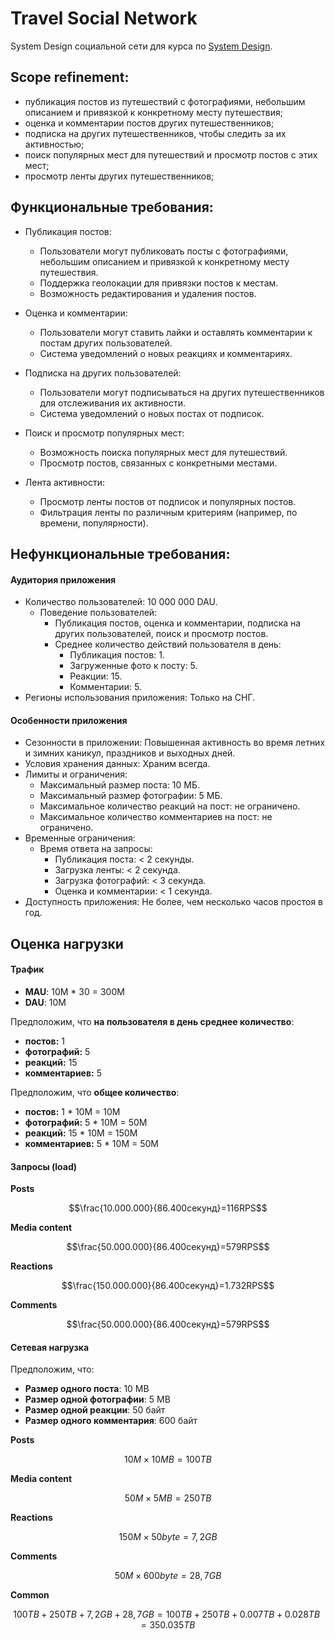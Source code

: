 # Travel Social Network

System Design социальной сети для курса по [System Design](https://balun.courses/courses/system_design).


## Scope refinement:

 * публикация постов из путешествий с фотографиями, небольшим описанием и привязкой к конкретному месту путешествия;
 * оценка и комментарии постов других путешественников;
 * подписка на других путешественников, чтобы следить за их активностью;
 * поиск популярных мест для путешествий и просмотр постов с этих мест;
 * просмотр ленты других путешественников;


## Функциональные требования:

* Публикация постов:
  * Пользователи могут публиковать посты с фотографиями, небольшим описанием и привязкой к конкретному месту путешествия.
  * Поддержка геолокации для привязки постов к местам.
  * Возможность редактирования и удаления постов.

* Оценка и комментарии:
  * Пользователи могут ставить лайки и оставлять комментарии к постам других пользователей.
  * Система уведомлений о новых реакциях и комментариях.

* Подписка на других пользователей:
  * Пользователи могут подписываться на других путешественников для отслеживания их активности.
  * Система уведомлений о новых постах от подписок.

* Поиск и просмотр популярных мест:
  * Возможность поиска популярных мест для путешествий.
  * Просмотр постов, связанных с конкретными местами.

* Лента активности:
  * Просмотр ленты постов от подписок и популярных постов.
  * Фильтрация ленты по различным критериям (например, по времени, популярности).


## Нефункциональные требования:

#### Аудитория приложения 

* Количество пользователей: 10 000 000 DAU.
  * Поведение пользователей: 
    * Публикация постов, оценка и комментарии, подписка на других пользователей, поиск и просмотр постов.
    * Среднее количество действий пользователя в день:
      * Публикация постов: 1.
      * Загруженные фото к посту: 5.
      * Реакции: 15.
      * Комментарии: 5.
 * Регионы использования приложения: Только на СНГ.

#### Особенности приложения 

 * Сезонности в приложении: Повышенная активность во время летних и зимних каникул, праздников и выходных дней.
 * Условия хранения данных: Храним всегда.
 * Лимиты и ограничения:
   * Максимальный размер поста: 10 МБ.
   * Максимальный размер фотографии: 5 МБ.
   * Максимальное количество реакций на пост: не ограничено.
   * Максимальное количество комментариев на пост: не ограничено.
 * Временные ограничения:
   * Время ответа на запросы:
     * Публикация поста: < 2 секунды.
     * Загрузка ленты: < 2 секунда.
     * Загрузка фотографий: < 3 секунда.
     * Оценка и комментарии: < 1 секунда.
 * Доступность приложения: Не более, чем несколько часов простоя в год.


## Оценка нагрузки

#### Трафик

  * **MAU**: 10M * 30 = 300M
  * **DAU**: 10M

Предположим, что **на пользователя в день среднее количество**:
   * **постов:** 1
   * **фотографий:** 5
   * **реакций:** 15
   * **комментариев:** 5

Предположим, что **общее количество**:
   * **постов:** 1 * 10M = 10M
   * **фотографий:** 5 * 10M = 50M
   * **реакций:** 15 * 10M = 150M
   * **комментариев:** 5 * 10M = 50M

#### Запросы (load)

**Posts**

$$\frac{10.000.000}{86.400секунд}=116RPS$$

**Media content**

$$\frac{50.000.000}{86.400секунд}=579RPS$$

**Reactions**

$$\frac{150.000.000}{86.400секунд}=1.732RPS$$

**Comments**

$$\frac{50.000.000}{86.400секунд}=579RPS$$

#### Сетевая нагрузка

Предположим, что:
- **Размер одного поста**: 10 MB
- **Размер одной фотографии**: 5 MB
- **Размер одной реакции**: 50 байт
- **Размер одного комментария**: 600 байт

**Posts**

$$10M×10MB=100TB$$

**Media content**

$$50M×5MB=250TB$$

**Reactions**

$$150M×50byte=7,2GB$$

**Comments**

$$50M×600byte=28,7GB$$

**Common**

$$100TB+250TB+7,2GB+28,7GB=100TB+250TB+0.007TB+0.028TB=350.035TB$$

